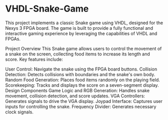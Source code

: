 # VHDL-Snake-Game
This project implements a classic Snake game using VHDL, designed for the Nexys 3 FPGA board. The game is built to provide a fully functional and interactive gaming experience by leveraging the capabilities of VHDL and FPGAs.

Project Overview
This Snake game allows users to control the movement of a snake on the screen, collecting food items to increase its length and score. Key features include:

User Control: Navigate the snake using the FPGA board buttons.
Collision Detection: Detects collisions with boundaries and the snake's own body.
Random Food Generation: Places food items randomly on the playing field.
Scorekeeping: Tracks and displays the score on a seven-segment display.
Design Components
Game Logic and RGB Generation: Handles snake movement, collision detection, and score updates.
VGA Controllers: Generates signals to drive the VGA display.
Joypad Interface: Captures user inputs for controlling the snake.
Frequency Divider: Generates necessary clock signals.
